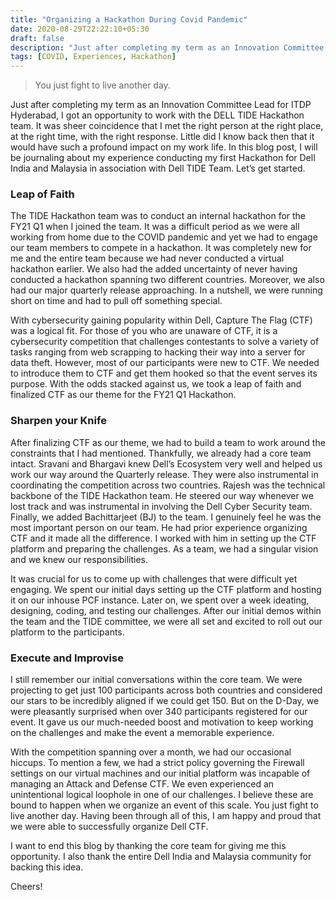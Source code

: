 ```yaml
---
title: "Organizing a Hackathon During Covid Pandemic"
date: 2020-08-29T22:22:10+05:30
draft: false
description: "Just after completing my term as an Innovation Committee Lead for ITDP Hyderabad, I got an opportunity to work with the DELL TIDE Hackathon team. It was sheer coincidence that I met the right person at the right place, at the right time, with the right response. Little did I know back then that it would have such a profound impact on my work life. In this blog post, I will be journaling about my experience conducting my first Hackathon for Dell India and Malaysia in association with Dell TIDE Team. Let’s get started."
tags: [COVID, Experiences, Hackathon]
---
```


> You just fight to live another day.

Just after completing my term as an Innovation Committee Lead for ITDP Hyderabad, I got an opportunity to work with the DELL TIDE Hackathon team. It was sheer coincidence that I met the right person at the right place, at the right time, with the right response. Little did I know back then that it would have such a profound impact on my work life. In this blog post, I will be journaling about my experience conducting my first Hackathon for Dell India and Malaysia in association with Dell TIDE Team. Let’s get started.


### Leap of Faith

The TIDE Hackathon team was to conduct an internal hackathon for the FY21 Q1 when I joined the team. It was a difficult period as we were all working from home due to the COVID pandemic and yet we had to engage our team members to compete in a hackathon. It was completely new for me and the entire team because we had never conducted a virtual hackathon earlier. We also had the added uncertainty of never having conducted a hackathon spanning two different countries. Moreover, we also had our major quarterly release approaching. In a nutshell, we were running short on time and had to pull off something special.

With cybersecurity gaining popularity within Dell, Capture The Flag (CTF) was a logical fit. For those of you who are unaware of CTF, it is a cybersecurity competition that challenges contestants to solve a variety of tasks ranging from web scrapping to hacking their way into a server for data theft. However, most of our participants were new to CTF. We needed to introduce them to CTF and get them hooked so that the event serves its purpose. With the odds stacked against us, we took a leap of faith and finalized CTF as our theme for the FY21 Q1 Hackathon.


### Sharpen your Knife

After finalizing CTF as our theme, we had to build a team to work around the constraints that I had mentioned. Thankfully, we already had a core team intact. Sravani and Bhargavi knew Dell’s Ecosystem very well and helped us work our way around the Quarterly release. They were also instrumental in coordinating the competition across two countries. Rajesh was the technical backbone of the TIDE Hackathon team. He steered our way whenever we lost track and was instrumental in involving the Dell Cyber Security team. Finally, we added Bachittarjeet (BJ) to the team. I genuinely feel he was the most important person on our team. He had prior experience organizing CTF and it made all the difference. I worked with him in setting up the CTF platform and preparing the challenges. As a team, we had a singular vision and we knew our responsibilities.

It was crucial for us to come up with challenges that were difficult yet engaging. We spent our initial days setting up the CTF platform and hosting it on our inhouse PCF instance. Later on, we spent over a week ideating, designing, coding, and testing our challenges. After our initial demos within the team and the TIDE committee, we were all set and excited to roll out our platform to the participants.


### Execute and Improvise

I still remember our initial conversations within the core team. We were projecting to get just 100 participants across both countries and considered our stars to be incredibly aligned if we could get 150. But on the D-Day, we were pleasantly surprised when over 340 participants registered for our event. It gave us our much-needed boost and motivation to keep working on the challenges and make the event a memorable experience.

With the competition spanning over a month, we had our occasional hiccups. To mention a few, we had a strict policy governing the Firewall settings on our virtual machines and our initial platform was incapable of managing an Attack and Defense CTF. We even experienced an unintentional logical loophole in one of our challenges. I believe these are bound to happen when we organize an event of this scale. You just fight to live another day. Having been through all of this, I am happy and proud that we were able to successfully organize Dell CTF.

I want to end this blog by thanking the core team for giving me this opportunity. I also thank the entire Dell India and Malaysia community for backing this idea.

Cheers!
